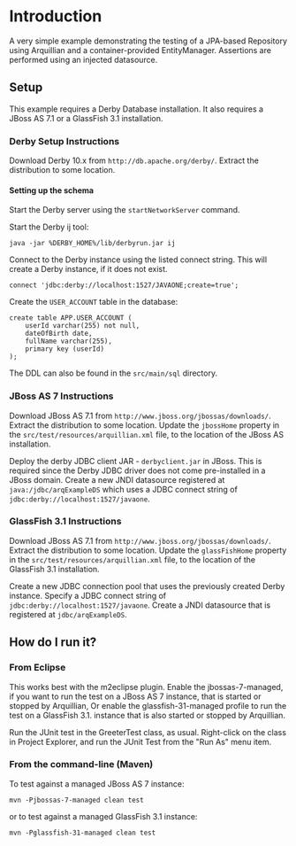 # Introduction

A very simple example demonstrating the testing of a JPA-based Repository using Arquillian and a container-provided EntityManager.
Assertions are performed using an injected datasource.

## Setup

This example requires a Derby Database installation.
It also requires a JBoss AS 7.1 or a GlassFish 3.1 installation.


### Derby Setup Instructions

Download Derby 10.x from `http://db.apache.org/derby/`.
Extract the distribution to some location.

#### Setting up the schema

Start the Derby server using the `startNetworkServer` command.

Start the Derby ij tool:

    java -jar %DERBY_HOME%/lib/derbyrun.jar ij
    
Connect to the Derby instance using the listed connect string. This will create a Derby instance, if it does not exist.

    connect 'jdbc:derby://localhost:1527/JAVAONE;create=true';
    
Create the `USER_ACCOUNT` table in the database:

    create table APP.USER_ACCOUNT (
        userId varchar(255) not null,
        dateOfBirth date,
        fullName varchar(255),
        primary key (userId)
    );

The DDL can also be found in the `src/main/sql` directory.


### JBoss AS 7 Instructions

Download JBoss AS 7.1 from `http://www.jboss.org/jbossas/downloads/`.
Extract the distribution to some location.
Update the `jbossHome` property in the `src/test/resources/arquillian.xml` file, to the location of the JBoss AS installation.

Deploy the derby JDBC client JAR - `derbyclient.jar` in JBoss. This is required since the Derby JDBC driver does not come pre-installed in a JBoss domain.
Create a new JNDI datasource registered at `java:/jdbc/arqExampleDS` which uses a JDBC connect string of `jdbc:derby://localhost:1527/javaone`.

### GlassFish 3.1 Instructions

Download JBoss AS 7.1 from `http://www.jboss.org/jbossas/downloads/`.
Extract the distribution to some location.
Update the `glassFishHome` property in the `src/test/resources/arquillian.xml` file, to the location of the GlassFish 3.1 installation.

Create a new JDBC connection pool that uses the previously created Derby instance. Specify a JDBC connect string of `jdbc:derby://localhost:1527/javaone`.
Create a JNDI datasource that is registered at `jdbc/arqExampleDS`.

## How do I run it?

### From Eclipse

This works best with the m2eclipse plugin.
Enable the jbossas-7-managed, if you want to run the test on a JBoss AS 7 instance, that is started or stopped by Arquillian,
Or enable the glassfish-31-managed profile to run the test on a GlassFish 3.1. instance that is also started or stopped by Arquillian.

Run the JUnit test in the GreeterTest class, as usual. Right-click on the class in Project Explorer, and run the JUnit Test from the "Run As" menu item.

### From the command-line (Maven)

To test against a managed JBoss AS 7 instance:

`mvn -Pjbossas-7-managed clean test`

or to test against a managed GlassFish 3.1 instance:

`mvn -Pglassfish-31-managed clean test`